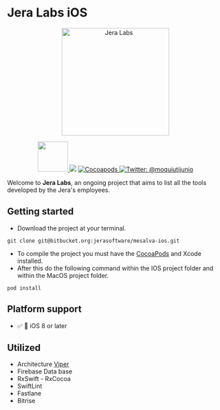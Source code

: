 
# Jera Labs iOS

<p align="center">
    <img src="https://i.imgur.com/zQkfVAO.png" width="250" max-width="50%" alt="Jera Labs" />
</p>

<p align="center">
	<a href="https://fastlane.tools/">
        <img src="https://fastlane.tools/assets/img/logo-desktop.png" width="70" max-width="100%" />
    </a>
    <img src="https://img.shields.io/badge/Swift-3.0-green.svg" />
    <a href="https://cocoapods.org/">
        <img src="https://img.shields.io/badge/cocoapods-compatible-4BC51D.svg?style=flat" alt="Cocoapods" />
    </a>
    <a href="https://twitter.com/MoquiutiJunio">
        <img src="https://img.shields.io/badge/contact-@moquiutijunio-blue.svg?style=flat" alt="Twitter: @moquiutijunio" />
    </a>
</p>

Welcome to **Jera Labs**, an ongoing project that aims to list all the tools developed by the Jera's employees.


## Getting started
* Download the project at your terminal.

```
git clone git@bitbucket.org:jerasoftware/mesalva-ios.git
```

* To compile the project you must have the [CocoaPods](https://cocoapods.org/) and Xcode installed.
* After this do the following command within the IOS project folder and within the MacOS project folder.
  
```
pod install
```


## Platform support

- ✅ 📱 iOS 8 or later 

## Utilized

- Architecture [Viper](https://www.objc.io/issues/13-architecture/viper/)
- Firebase Data base
- RxSwift - RxCocoa
- SwiftLint
- Fastlane
- Bitrise

